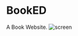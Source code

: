 # BookED
A Book Website.
![screen](https://github.com/yadnikgaikwad/BookED/assets/59905858/2b84dd9d-85c4-4ce3-a6fb-3f502b23d77d)
